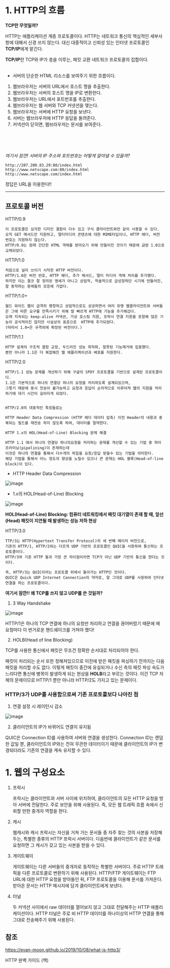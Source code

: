 # 1. HTTP의 흐름

**TCP란 무엇일까?**

HTTP는 애플리케이션 계층 프로토콜이다. HTTP는 네트워크 통신의 핵심적인 세부사항에 대해서 신경 쓰지 않는다. 대신 대중적이고 신뢰성 있는 인터넷 프로토콜인 **TCP/IP**에게 맡긴다. 

**TCP/IP**란 TCP와 IP가 층을 이루는, 패킷 교환 네트워크 프로토콜의 집합이다.
<br><br>

- 서버의 단순한 HTML 리소스를 보여주기 위한 흐름이다.

1. 웹브라우저는 서버의 URL에서 호스트 명을 추출한다. 
2. 웹브라우저는 서버의 호스트 명을 IP로 변환한다. 
3. 웹브라우저는 URL에서 포트번호를 추출한다.
4. 웹브라우저는 웹 서버와 TCP 커넷션을 맺는다.
5. 웹브라우저는 서버에 HTTP 요청을 보낸다.
6. 서버는 웹브라우저에 HTTP 응답을 돌려준다.
7. 커넥션이 닫히면, 웹브라우저는 문서를 보여준다.

<br>
<br><br>

*여기서 잠깐! 서버의 IP 주소와 포트번호는 어떻게 알아낼 수 있을까?*

```
http://207.200.83.29:80/index.html
http://www.netscape.com:80/index.html
http://www.netscape.com/index.html
```

정답은 URL을 이용한다!!

------------------------------
프로토콜 버전
---

HTTP/0.9

    이 프로토콜은 심각한 디자인 결함이 다수 있고 구식 클라이언트와만 같이 사용할 수 있다. 
    오직 GET 메서드만 지원하고, 멀티미디어 콘텐츠에 대한 MIME타입이나, HTTP 헤더, 버전 번호는 지원하지 않는다. 
    HTTP/0.9는 원래 간단한 HTML 객체를 받아오기 위해 만들어진 것이기 때문에 금방 1.0으로 교체되었다.


HTTP/1.0

    처음으로 널리 쓰이기 시작한 HTTP 버전이다. 
    HTTP/1.0은 버전 번호, HTTP 헤더, 추가 메서드, 멀티 미디어 객체 처리를 추가했다. 
    하지만 이는 결코 잘 정의된 명세가 아니고 상업적, 학술적으로 급성장하던 시기에 만들어진, 잘 동작하는 용례들의 모응에 가깝다.

HTTP/1.0+    

    월드 와이드 웹이 급격히 팽창하고 상업적으로도 성공하면서 여러 유명 웹클라이언트와 서버들은 그에 따른 요구를 만족시키기 위해 발 빠르게 HTTP에 기능을 추가해갔다. 
    오래 지속되는 keep-alive 커넥션, 가상 호스팅 지원, 프락시 연결 지원을 포함해 많은 기능이 공식적이진 않지만 사실상의 표준으로  HTTP에 추가되었다. 
    (따라서 1.0+은 규격외에 확장된 버전이다.)

HTTP/1.1

    HTTP 설계의 구조적 결함 교정, 두드러진 성능 최적화, 잘못된 기능제거에 집중했다. 
    뿐만 아니라 1.1은 더 복잡해진 웹 애플리케이션과 배포를 지원한다.

HTTP/2.0

    HTTP/1.1 성능 문제를 개선하기 위해 구글의 SPDY 프로토콜을 기반으로 설계된 프로토콜이다. 
    1.1은 기본적으로 하나의 연결당 하나의 요청을 처리하도록 설계되있으며, 
    그렇기 때문에 동시 전송이 불가능하고 요청과 응답이 순차적으로 이루어져 웹의 지원을 처리하기에 대기 시간이 길어지게 되었다. 


    HTTP/2.0의 대표적인 특징들로는 
    
    HTTP Header Data Compression (HTTP 헤더 데이터 압축) 이전 Header의 내용과 중복되는 필드를 재전송 하지 않도록 하여, 데이터를 절약한다.

    HTTP 1.x의 HOL(Head-of-Line) Blocking 문제 해결

    HTTP 1.1 에서 하나의 연결당 하나의요청을 처리하는 문제를 개선할 수 있는 기법 중 파이프라이닝(pipelining)이 존재하는데 
    이것은 하나의 연결을 통해서 다수개의 파일을 요청/응답 받을수 있는 기법을 의미한다.
    해당 기법을 통해서 어느 정도의 향상을 노릴수 있으나 큰 문제는 HOL 블록(Head-of-line block)이 있다.

- HTTP Header Data Compression

![image](https://user-images.githubusercontent.com/70934609/104850818-a668f580-5934-11eb-9064-483feb33a8d9.png)


- 1.x의 HOL(Head-of-Line) Blocking

![image](https://user-images.githubusercontent.com/70934609/104850875-0364ab80-5935-11eb-816f-f4b79bc4745d.png)

**HOL(Head-of-Line) Blocking: 컴퓨터 네트워킹에서 패킷 대기열이 존재 할 때, 앞선(Head) 패킷이 지연될 때 발생하는 성능 저하 현상**

HTTP/3.0

    TTP/3는 HTTP(Hypertext Transfer Protocol)의 세 번째 메이저 버전으로, 
    기존의 HTTP/1, HTTP/2와는 다르게 UDP 기반의 프로토콜인 QUIC을 사용하여 통신하는 프로토콜이다. 
    HTTP/3와 기존 HTTP 들과 가장 큰 차이점이라면 TCP가 아닌 UDP 기반의 통신을 한다는 것이다.

    즉, HTTP/3는 QUIC이라는 프로토콜 위에서 돌아가는 HTTP인 것이다. 
    QUIC은 Quick UDP Internet Connection의 약자로, 말 그대로 UDP를 사용하여 인터넷 연결을 하는 프로토콜이다.

**여기서 잠깐!! 왜 TCP를 쓰지 않고 UDP를 쓴 것일까?**


1. 3 Way Handshake

![image](https://user-images.githubusercontent.com/70934609/104851277-70794080-5937-11eb-8177-3f1f8355dbd2.png)

HTTP/1은 하나의 TCP 연결에 하나의 요청만 처리하고 연결을 끊어버렸기 때문에 매 요청마다 이 번거로운 핸드쉐이크를 거쳐야 했다!

2. HOLB(Head of line Blocking)

TCP를 사용한 통신에서 패킷은 무조건 정확한 순서대로 처리되어야 한다. 

패킷이 처리되는 순서 또한 정해져있으므로 이전에 받은 패킷을 파싱하기 전까지는 다음 패킷을 처리할 수도 없다. 이렇게 패킷이 중간에 유실되거나 수신 측의 패킷 파싱 속도가 느리다면 통신에 병목이 발생하게 되는 현상을 **HOLB**라고 부르는 것이다. 이건 TCP 자체의 문제이므로 HTTP/1 뿐만 아니라 HTTP/2도 가지고 있는 문제이다.

### HTTP/3가 UDP를 사용함으로써 기존 프로토콜보다 나아진 점

1. 연결 설정 시 레이턴시 감소

![image](https://user-images.githubusercontent.com/70934609/104851379-fb5a3b00-5937-11eb-8940-5a94267f73ff.png)

2. 클라이언트의 IP가 바뀌어도 연결이 유지됨

QUIC은 Connection ID를 사용하여 서버와 연결을 생성한다. Connection ID는 랜덤한 값일 뿐, 클라이언트의 IP와는 전혀 무관한 데이터이기 때문에 클라이언트의 IP가 변경되더라도 기존의 연결을 계속 유지할 수 있다.

# 1. 웹의 구성요소

1. 프락시

    프락시는 클라이언트와 서버 사이에 위치하여, 클라이언트의 모든 HTTP 요청을 방아 서버에 전달한다. 주로 보안을 위해 사용된다. 즉, 모든 웹 트래픽 흐름 속에서 신뢰할 만한 중개자 역할을 한다.


2. 캐시

    웹캐시와 캐시 프락시는 자신을 거쳐 가는 문서들 중 자주 찾는 것의 사본을 저장해 두는, 특별한 종류의 HTTP 프락시 서버이다. 다음번에 클라이언트가 같은 문서를 요청하면 그 캐시가 갖고 있는 사본을 받을 수 있다.


3. 게이트웨이
    
    게이트웨이는 다른 서버들의 중개자로 동작하는 특별한 서버이다. 주로 HTTP 트래픽을 다른 프로토콜로 변환하기 위해 사용된다. HTTP/FTP 게이트웨이는 FTP URL에 대한 HTTP 요청을 받아들인 뒤, FTP 프로토콜을 이용해 문서를 가져온다. 받아온 문서는 HTTP 메시지에 담겨 클라이언트에게 보낸다. 


4. 터널

    두 커넥션 사이에서 raw 데이터를 열어보지 않고 그대로 전달해주는 HTTP 애플리케이션이다. HTTP 터널은 주로 비 HTTP 데이터를 하나이상의 HTTP 연결을 통해 그대로 전송해주기 위해 사용된다.



## 참조

https://evan-moon.github.io/2019/10/08/what-is-http3/

HTTP 완벽 가이드 (책)